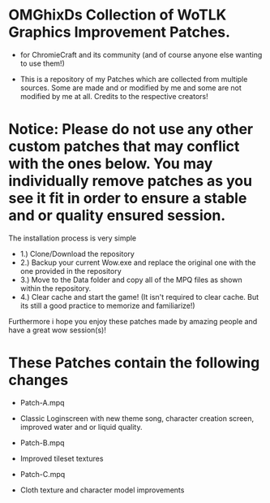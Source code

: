 # OMGhixDs Collection of WoTLK Graphics Improvement Patches.
- for ChromieCraft and its community (and of course anyone else wanting to use them!)

- This is a repository of my Patches which are collected from multiple sources. Some are made and or modified by me and some are not modified by me at all. Credits to the respective creators!

# Notice: Please do not use any other custom patches that may conflict with the ones below. You may individually remove patches as you see it fit in order to ensure a stable and or quality ensured session.

The installation process is very simple

- 1.) Clone/Download the repository
- 2.) Backup your current Wow.exe and replace the original one with the one provided in the repository
- 3.) Move to the Data folder and copy all of the MPQ files as shown within the repository.
- 4.) Clear cache and start the game! (It isn't required to clear cache. But its still a good practice to memorize and familiarize!)

Furthermore i hope you enjoy these patches made by amazing people and have a great wow session(s)!


# These Patches contain the following changes

- Patch-A.mpq
* Classic Loginscreen with new theme song, character creation screen, improved water and or liquid quality.

- Patch-B.mpq
* Improved tileset textures

- Patch-C.mpq
* Cloth texture and character model improvements
